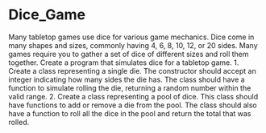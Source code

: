 # Dice_Game
Many tabletop games use dice for various game mechanics. Dice come in many shapes and sizes, commonly having 4, 6, 8, 10, 12, or 20 sides. Many games require you to gather a set of dice of different sizes and roll them together. Create a program that simulates dice for a tabletop game. 1. Create a class representing a single die. The constructor should accept an integer indicating how many sides the die has. The class should have a function to simulate rolling the die, returning a random number within the valid range. 2. Create a class representing a pool of dice. This class should have functions to add or remove a die from the pool. The class should also have a function to roll all the dice in the pool and return the total that was rolled.
